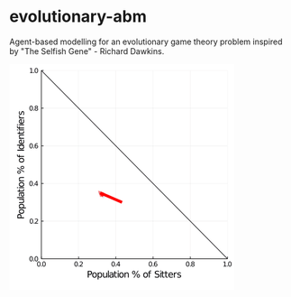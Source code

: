 # evolutionary-abm
Agent-based modelling for an evolutionary game theory problem inspired by "The Selfish Gene" - Richard Dawkins.

![](https://github.com/jacobusmmsmit/evolutionary-abm/blob/master/plots/evo-abm-animated.gif?raw=true)
